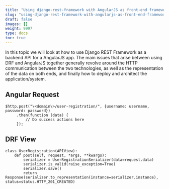 ```yaml
---
title: "Using django-rest-framework with AngularJS as front-end framework."
slug: "using-django-rest-framework-with-angularjs-as-front-end-framework"
draft: false
images: []
weight: 9997
type: docs
toc: true
---
```


In this topic we will look at how to use Django REST Framework as a backend API for a AngularJS app. 
The main issues that arise between using DRF and AngularJS together generally revolve around the HTTP communication between the two technologies, as well as the representation of the data on both ends, and finally how to deploy and architect the application/system.

## Angular Request
    $http.post("\<domain\>/user-registration/", {username: username, password: password})
         .then(function (data) { 
             // Do success actions here
         });

## DRF View
    class UserRegistration(APIView):
        def post(self, request, *args, **kwargs):
            serializer = UserRegistrationSerializer(data=request.data)
            serializer.is_valid(raise_exception=True)
            serializer.save()
            return Response(serializer.to_representation(instance=serializer.instance), status=status.HTTP_201_CREATED)

